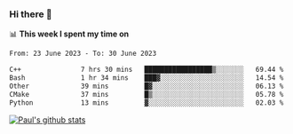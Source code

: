 ### Hi there 👋

📊 **This week I spent my time on**
<!--START_SECTION:waka-->

```txt
From: 23 June 2023 - To: 30 June 2023

C++               7 hrs 30 mins   █████████████████▒░░░░░░░   69.44 %
Bash              1 hr 34 mins    ███▓░░░░░░░░░░░░░░░░░░░░░   14.54 %
Other             39 mins         █▓░░░░░░░░░░░░░░░░░░░░░░░   06.13 %
CMake             37 mins         █▒░░░░░░░░░░░░░░░░░░░░░░░   05.78 %
Python            13 mins         ▓░░░░░░░░░░░░░░░░░░░░░░░░   02.03 %
```

<!--END_SECTION:waka-->


[![Paul's github stats](https://github-readme-stats.vercel.app/api?username=mickeyouyou&theme=dracula&show_icons=true)](https://github.com/anuraghazra/github-readme-stats)
